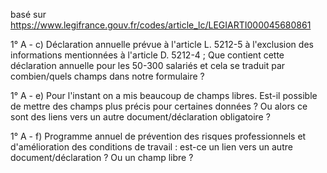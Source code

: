 basé sur https://www.legifrance.gouv.fr/codes/article_lc/LEGIARTI000045680861


1° A - c) Déclaration annuelle prévue à l'article L. 5212-5 à l'exclusion des informations mentionnées à l'article D. 5212-4 ;
Que contient cette déclaration annuelle pour les 50-300 salariés et cela se traduit par combien/quels champs dans notre formulaire ?
    
1° A - e) Pour l'instant on a mis beaucoup de champs libres. Est-il possible de mettre des champs plus précis pour certaines données ? Ou alors ce sont des liens vers un autre document/déclaration obligatoire ?

1° A - f) Programme annuel de prévention des risques professionnels et d'amélioration des conditions de travail : est-ce un lien vers un autre document/déclaration ? Ou un champ libre ?
